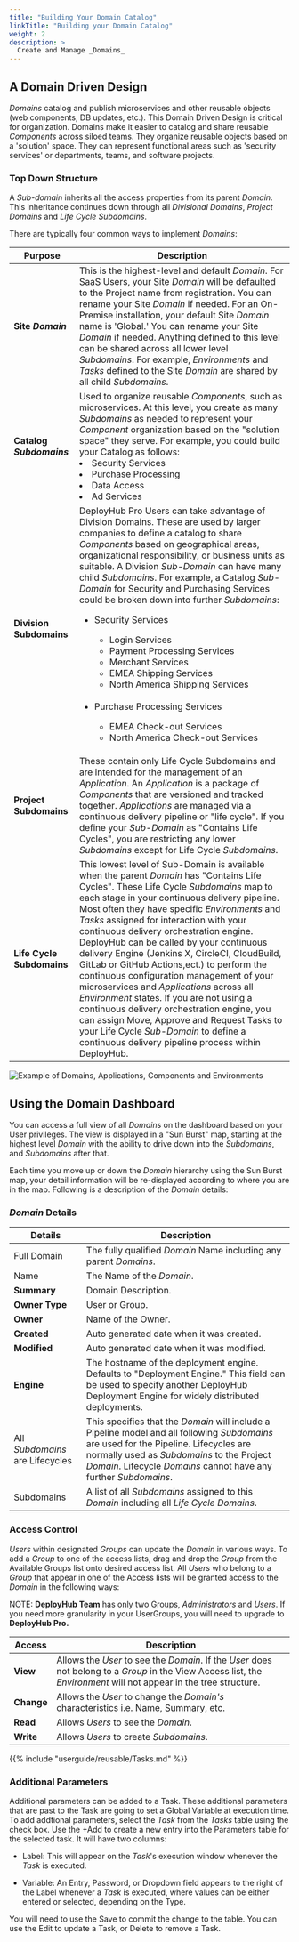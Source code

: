 ```yaml
---
title: "Building Your Domain Catalog"
linkTitle: "Building your Domain Catalog"
weight: 2
description: >
  Create and Manage _Domains_  
---
```


## A Domain Driven Design

_Domains_ catalog and publish microservices and other reusable objects (web components, DB updates, etc.). This Domain Driven Design is critical for organization. Domains make it easier to catalog and share reusable _Components_ across siloed teams. They organize reusable objects based on a 'solution' space. They can represent functional areas such as 'security services' or departments, teams, and software projects.

### Top Down Structure

A _Sub-domain_ inherits all the access properties from its parent _Domain_. This inheritance continues down through all _Divisional Domains_,  _Project Domains_ and _Life Cycle Subdomains_.

There are typically four common ways to implement _Domains_:

| **Purpose** | Description |
|---| --- |
| **Site _Domain_** | This is the highest-level and default _Domain_. For SaaS Users, your Site _Domain_ will be defaulted to the Project name from registration. You can rename your Site _Domain_ if needed. For an On-Premise installation, your default Site _Domain_ name is 'Global.' You can rename your Site _Domain_ if needed. Anything defined to this level can be shared across all lower level _Subdomains_. For example, _Environments_ and _Tasks_ defined to the Site _Domain_ are shared by all child _Subdomains_.|
|**Catalog _Subdomains_**| Used to organize reusable _Components_, such as microservices. At this level, you create as many _Subdomains_ as needed to represent your _Component_ organization based on the "solution space" they serve. For example, you could build your Catalog as follows: <li> Security Services</li><li>Purchase Processing</li><li>Data Access<li>Ad Services</li>
|**Division Subdomains**| DeployHub Pro Users can take advantage of Division Domains. These are used by larger companies to define a catalog to share _Components_ based on geographical areas, organizational responsibility, or business units as suitable. A Division _Sub-Domain_ can have many child _Subdomains_. For example, a Catalog _Sub-Domain_ for Security and Purchasing Services could be broken down into further _Subdomains_: <ul><li> Security Services</li><ul><li>Login Services</li><li>Payment Processing Services <li>Merchant Services</li><li>EMEA Shipping Services</li><li>North America Shipping Services</li></ul><br><li>Purchase Processing Services</li><ul><li>EMEA Check-out Services</li><li>North America Check-out Services</li></ul> |
|**Project Subdomains**| These contain only Life Cycle Subdomains and are intended for the management of an _Application_. An _Application_ is a package of _Components_ that are versioned and tracked together.  _Applications_ are managed via a continuous delivery pipeline or "life cycle". If you define your _Sub-Domain_ as "Contains Life Cycles", you are restricting any lower _Subdomains_ except for Life Cycle _Subdomains_.|
|**Life Cycle Subdomains**| This lowest level of Sub-Domain is available when the parent _Domain_  has "Contains Life Cycles". These Life Cycle _Subdomains_ map to each stage in your continuous delivery pipeline. Most often they have specific _Environments_ and _Tasks_ assigned for interaction with your continuous delivery orchestration engine. DeployHub can be called by your continuous delivery Engine (Jenkins X, CircleCI, CloudBuild, GitLab or GitHub Actions,ect.) to perform the continuous configuration management of your microservices and _Applications_ across all _Environment_ states. If you are not using a continuous delivery orchestration engine, you can assign Move, Approve and Request Tasks to your Life Cycle _Sub-Domain_ to define a continuous delivery pipeline process within DeployHub. |

![Example of Domains, Applications, Components and Environments](/userguide/concepts/OnlineStore-GlobalDomain.jpg)

## Using the Domain Dashboard 

You can access a full view of all _Domains_ on the dashboard based on your User privileges. The view is displayed in a "Sun Burst" map, starting at the highest level _Domain_ with the ability to drive down into the _Subdomains_, and _Subdomains_ after that.

Each time you move up or down the _Domain_ hierarchy using the Sun Burst map, your detail information will be re-displayed according to where you are in the map.  Following is a description of the _Domain_ details:

### _Domain_ Details

| Details | Description |
| --- | --- |
|Full Domain | The fully qualified _Domain_ Name including any parent _Domains_.
| Name | The Name of the _Domain_. |
| **Summary** | Domain Description. |
| **Owner Type** | User or Group. |
| **Owner** | Name of the Owner.|
| **Created** | Auto generated date when it was created.|
| **Modified** | Auto generated date when it was modified.|
| **Engine**| The hostname of the deployment engine. Defaults to "Deployment Engine." This field can be used to specify another DeployHub Deployment Engine for widely distributed deployments. |
|All _Subdomains_ are Lifecycles| This specifies that the _Domain_ will include a Pipeline model and all following _Subdomains_ are used for the Pipeline.  Lifecycles are normally used as _Subdomains_ to the Project _Domain_.  Lifecycle _Domains_ cannot have any further _Subdomains_. |
| Subdomains | A list of all _Subdomains_ assigned to this _Domain_ including all _Life Cycle Domains_.

### Access Control

 _Users_ within designated _Groups_ can update the _Domain_ in various ways. To add a _Group_ to one of the access lists, drag and drop the _Group_ from the Available Groups list onto desired access list. All _Users_ who belong to a _Group_ that appear in one of the Access lists will be granted access to the _Domain_ in the following ways:

NOTE: **DeployHub Team** has only two Groups, _Administrators_ and _Users_. If you need more granularity in your UserGroups, you will need to upgrade to **DeployHub Pro.**

| Access | Description |
| --- | --- |
| **View** | Allows the _User_ to see the _Domain_. If the _User_ does not belong to a _Group_ in the View Access list, the _Environment_ will not appear in the tree structure. |
| **Change** | Allows the _User_ to change the _Domain's_ characteristics i.e. Name, Summary, etc. |
| **Read** | Allows _Users_ to see the _Domain_.|
| **Write** | Allows _Users_ to create _Subdomains_. |

{{% include "userguide/reusable/Tasks.md" %}}

### Additional Parameters

Additional parameters can be added to a Task.  These additional parameters that are past to the Task are going to set a Global Variable at execution time. To add addtional parameters, select the _Task_ from the _Tasks_ table using the check box. Use the +Add to create a new entry into the Parameters table for the selected task. It will have two columns: 

- Label: This will appear on the _Task_'s execution window whenever the _Task_ is executed.

- Variable: An Entry, Password, or Dropdown field appears to the right of the Label whenever a _Task_ is executed, where values can be either entered or selected, depending on the Type.

You will need to use the Save to commit the change to the table. You can use the Edit to update a Task, or Delete to remove a Task. 
